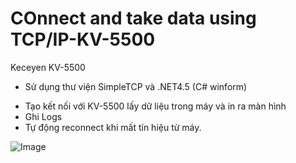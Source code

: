 # COnnect and take data using TCP/IP-KV-5500
Keceyen KV-5500
* Sử dụng thư viện SimpleTCP và .NET4.5 (C# winform)
- Tạo kết nối với KV-5500 lấy dữ liệu trong máy và in ra màn hình
- Ghi Logs
- Tự động reconnect khi mất tín hiệu từ máy.

![Image](https://github.com/user-attachments/assets/a1dbf68d-3051-4c81-a5ee-22af327107c2)
